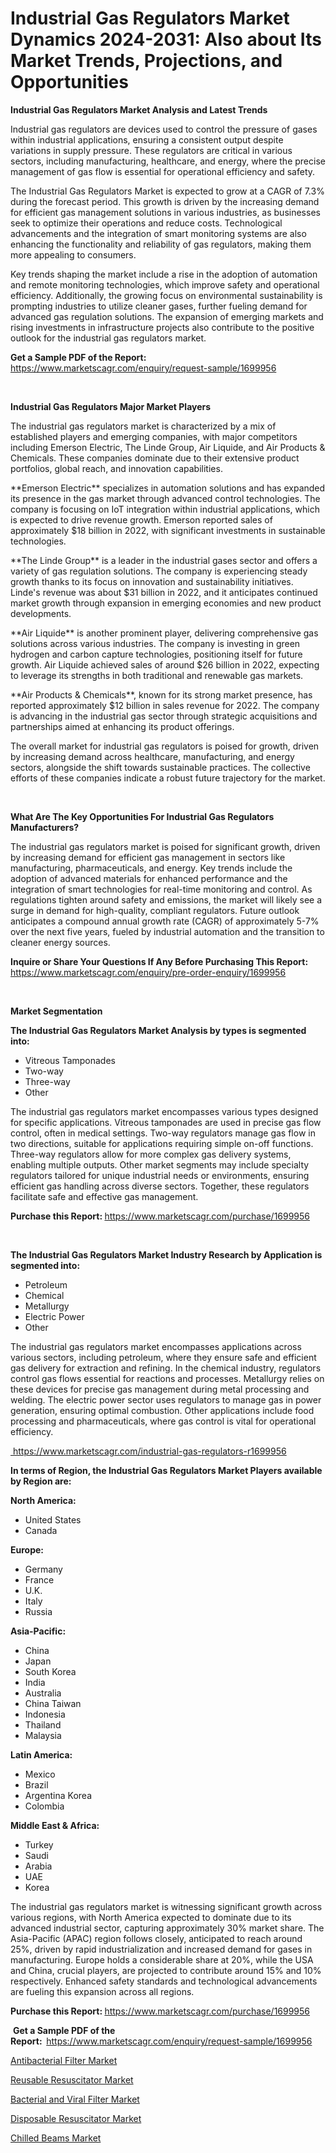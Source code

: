 <p><h1>Industrial Gas Regulators Market Dynamics 2024-2031: Also about Its Market Trends, Projections, and Opportunities</h1></p><p><strong>Industrial Gas Regulators Market Analysis and Latest Trends</strong></p>
<p><p>Industrial gas regulators are devices used to control the pressure of gases within industrial applications, ensuring a consistent output despite variations in supply pressure. These regulators are critical in various sectors, including manufacturing, healthcare, and energy, where the precise management of gas flow is essential for operational efficiency and safety.</p><p>The Industrial Gas Regulators Market is expected to grow at a CAGR of 7.3% during the forecast period. This growth is driven by the increasing demand for efficient gas management solutions in various industries, as businesses seek to optimize their operations and reduce costs. Technological advancements and the integration of smart monitoring systems are also enhancing the functionality and reliability of gas regulators, making them more appealing to consumers.</p><p>Key trends shaping the market include a rise in the adoption of automation and remote monitoring technologies, which improve safety and operational efficiency. Additionally, the growing focus on environmental sustainability is prompting industries to utilize cleaner gases, further fueling demand for advanced gas regulation solutions. The expansion of emerging markets and rising investments in infrastructure projects also contribute to the positive outlook for the industrial gas regulators market.</p></p>
<p><strong>Get a Sample PDF of the Report:&nbsp;</strong> <a href="https://www.marketscagr.com/enquiry/request-sample/1699956?utm_campaign=1332&utm_medium=2&utm_source=Github&utm_content=ia&utm_term=21102024&utm_id=industrial-gas-regulators">https://www.marketscagr.com/enquiry/request-sample/1699956</a></p>
<p>&nbsp;</p>
<p><strong>Industrial Gas Regulators Major Market Players</strong></p>
<p><p>The industrial gas regulators market is characterized by a mix of established players and emerging companies, with major competitors including Emerson Electric, The Linde Group, Air Liquide, and Air Products & Chemicals. These companies dominate due to their extensive product portfolios, global reach, and innovation capabilities.</p><p>**Emerson Electric** specializes in automation solutions and has expanded its presence in the gas market through advanced control technologies. The company is focusing on IoT integration within industrial applications, which is expected to drive revenue growth. Emerson reported sales of approximately $18 billion in 2022, with significant investments in sustainable technologies.</p><p>**The Linde Group** is a leader in the industrial gases sector and offers a variety of gas regulation solutions. The company is experiencing steady growth thanks to its focus on innovation and sustainability initiatives. Linde's revenue was about $31 billion in 2022, and it anticipates continued market growth through expansion in emerging economies and new product developments.</p><p>**Air Liquide** is another prominent player, delivering comprehensive gas solutions across various industries. The company is investing in green hydrogen and carbon capture technologies, positioning itself for future growth. Air Liquide achieved sales of around $26 billion in 2022, expecting to leverage its strengths in both traditional and renewable gas markets.</p><p>**Air Products & Chemicals**, known for its strong market presence, has reported approximately $12 billion in sales revenue for 2022. The company is advancing in the industrial gas sector through strategic acquisitions and partnerships aimed at enhancing its product offerings.</p><p>The overall market for industrial gas regulators is poised for growth, driven by increasing demand across healthcare, manufacturing, and energy sectors, alongside the shift towards sustainable practices. The collective efforts of these companies indicate a robust future trajectory for the market.</p></p>
<p>&nbsp;</p>
<p><strong>What Are The Key Opportunities For Industrial Gas Regulators Manufacturers?</strong></p>
<p><p>The industrial gas regulators market is poised for significant growth, driven by increasing demand for efficient gas management in sectors like manufacturing, pharmaceuticals, and energy. Key trends include the adoption of advanced materials for enhanced performance and the integration of smart technologies for real-time monitoring and control. As regulations tighten around safety and emissions, the market will likely see a surge in demand for high-quality, compliant regulators. Future outlook anticipates a compound annual growth rate (CAGR) of approximately 5-7% over the next five years, fueled by industrial automation and the transition to cleaner energy sources.</p></p>
<p><strong>Inquire or Share Your Questions If Any Before Purchasing This Report:</strong> <a href="https://www.marketscagr.com/enquiry/pre-order-enquiry/1699956?utm_campaign=1332&utm_medium=2&utm_source=Github&utm_content=ia&utm_term=21102024&utm_id=industrial-gas-regulators">https://www.marketscagr.com/enquiry/pre-order-enquiry/1699956</a></p>
<p>&nbsp;</p>
<p><strong>Market Segmentation</strong></p>
<p><strong>The Industrial Gas Regulators Market Analysis by types is segmented into:</strong></p>
<p><ul><li>Vitreous Tamponades</li><li>Two-way</li><li>Three-way</li><li>Other</li></ul></p>
<p><p>The industrial gas regulators market encompasses various types designed for specific applications. Vitreous tamponades are used in precise gas flow control, often in medical settings. Two-way regulators manage gas flow in two directions, suitable for applications requiring simple on-off functions. Three-way regulators allow for more complex gas delivery systems, enabling multiple outputs. Other market segments may include specialty regulators tailored for unique industrial needs or environments, ensuring efficient gas handling across diverse sectors. Together, these regulators facilitate safe and effective gas management.</p></p>
<p><strong>Purchase this Report:&nbsp;</strong><a href="https://www.marketscagr.com/purchase/1699956?utm_campaign=1332&utm_medium=2&utm_source=Github&utm_content=ia&utm_term=21102024&utm_id=industrial-gas-regulators">https://www.marketscagr.com/purchase/1699956</a></p>
<p>&nbsp;</p>
<p><strong>The Industrial Gas Regulators Market Industry Research by Application is segmented into:</strong></p>
<p><ul><li>Petroleum</li><li>Chemical</li><li>Metallurgy</li><li>Electric Power</li><li>Other</li></ul></p>
<p><p>The industrial gas regulators market encompasses applications across various sectors, including petroleum, where they ensure safe and efficient gas delivery for extraction and refining. In the chemical industry, regulators control gas flows essential for reactions and processes. Metallurgy relies on these devices for precise gas management during metal processing and welding. The electric power sector uses regulators to manage gas in power generation, ensuring optimal combustion. Other applications include food processing and pharmaceuticals, where gas control is vital for operational efficiency.</p></p>
<p><a href="https://www.marketscagr.com/industrial-gas-regulators-r1699956?utm_campaign=1332&utm_medium=2&utm_source=Github&utm_content=ia&utm_term=21102024&utm_id=industrial-gas-regulators">&nbsp;https://www.marketscagr.com/industrial-gas-regulators-r1699956</a></p>
<p><strong>In terms of Region, the Industrial Gas Regulators Market Players available by Region are:</strong></p>
<p>
    <p> <strong> North America: </strong>
        <ul>
            <li>United States</li>
            <li>Canada</li>
        </ul>
        </p> 
    <p> <strong> Europe: </strong>
        <ul>
            <li>Germany</li>
            <li>France</li>
            <li>U.K.</li>
            <li>Italy</li>
            <li>Russia</li>
        </ul>
        </p> 
    <p> <strong> Asia-Pacific: </strong>
        <ul>
            <li>China</li>
            <li>Japan</li>
            <li>South Korea</li>
            <li>India</li>
            <li>Australia</li>
            <li>China Taiwan</li>
            <li>Indonesia</li>
            <li>Thailand</li>
            <li>Malaysia</li>
        </ul>
        </p> 
    <p> <strong> Latin America: </strong>
        <ul>
            <li>Mexico</li>
            <li>Brazil</li>
            <li>Argentina Korea</li>
            <li>Colombia</li>
        </ul>
        </p> 
    <p> <strong> Middle East & Africa: </strong>
        <ul>
            <li>Turkey</li>
            <li>Saudi</li>
            <li>Arabia</li>
            <li>UAE</li>
            <li>Korea</li>
        </ul>
    </p>
    </p>
<p><p>The industrial gas regulators market is witnessing significant growth across various regions, with North America expected to dominate due to its advanced industrial sector, capturing approximately 30% market share. The Asia-Pacific (APAC) region follows closely, anticipated to reach around 25%, driven by rapid industrialization and increased demand for gases in manufacturing. Europe holds a considerable share at 20%, while the USA and China, crucial players, are projected to contribute around 15% and 10% respectively. Enhanced safety standards and technological advancements are fueling this expansion across all regions.</p></p>
<p><strong>Purchase this Report: </strong><a href="https://www.marketscagr.com/purchase/1699956?utm_campaign=1332&utm_medium=2&utm_source=Github&utm_content=ia&utm_term=21102024&utm_id=industrial-gas-regulators">https://www.marketscagr.com/purchase/1699956</a></p>
<p>&nbsp;<strong>Get a Sample PDF of the Report:&nbsp;&nbsp;</strong><a href="https://www.marketscagr.com/enquiry/request-sample/1699956?utm_campaign=1332&utm_medium=2&utm_source=Github&utm_content=ia&utm_term=21102024&utm_id=industrial-gas-regulators">https://www.marketscagr.com/enquiry/request-sample/1699956</a></p>
<p><strong></strong></p>
<p><p><a href="https://www.linkedin.com/pulse/emerging-trends-antibacterial-filter-market-detailed-overview-cx33c?utm_campaign=1332&utm_medium=2&utm_source=Github&utm_content=ia&utm_term=21102024&utm_id=industrial-gas-regulators">Antibacterial Filter Market</a></p><p><a href="https://www.linkedin.com/pulse/strategic-roadmap-global-reusable-resuscitator-market-qjnqe?utm_campaign=1332&utm_medium=2&utm_source=Github&utm_content=ia&utm_term=21102024&utm_id=industrial-gas-regulators">Reusable Resuscitator Market</a></p><p><a href="https://www.linkedin.com/pulse/future-bacterial-viral-filter-market-global-forecast-trends-scflc?utm_campaign=1332&utm_medium=2&utm_source=Github&utm_content=ia&utm_term=21102024&utm_id=industrial-gas-regulators">Bacterial and Viral Filter Market</a></p><p><a href="https://www.linkedin.com/pulse/disposable-resuscitator-market-revolution-2024-2031-rg6mc?utm_campaign=1332&utm_medium=2&utm_source=Github&utm_content=ia&utm_term=21102024&utm_id=industrial-gas-regulators">Disposable Resuscitator Market</a></p><p><a href="https://www.linkedin.com/pulse/global-chilled-beams-62-cagr-forecast-2024-2031-craigalytics-vhmoc?utm_campaign=1332&utm_medium=2&utm_source=Github&utm_content=ia&utm_term=21102024&utm_id=industrial-gas-regulators">Chilled Beams Market</a></p></p>